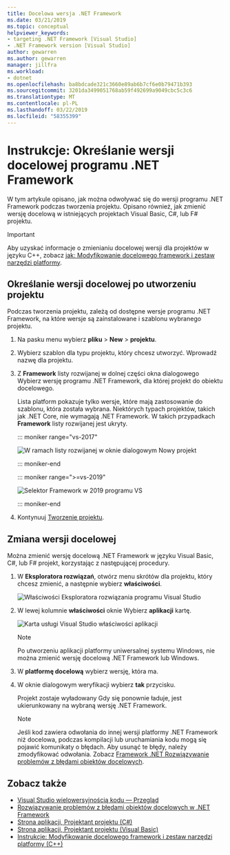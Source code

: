 ```yaml
---
title: Docelowa wersja .NET Framework
ms.date: 03/21/2019
ms.topic: conceptual
helpviewer_keywords:
- targeting .NET Framework [Visual Studio]
- .NET Framework version [Visual Studio]
author: gewarren
ms.author: gewarren
manager: jillfra
ms.workload:
- dotnet
ms.openlocfilehash: ba8bdcade321c3660e89ab6b7cf6e0b79471b393
ms.sourcegitcommit: 3201da3499051768ab59f492699a9049cbc5c3c6
ms.translationtype: MT
ms.contentlocale: pl-PL
ms.lasthandoff: 03/22/2019
ms.locfileid: "58355399"
---
```

# <a name="how-to-target-a-version-of-the-net-framework"></a>Instrukcje: Określanie wersji docelowej programu .NET Framework

W tym artykule opisano, jak można odwoływać się do wersji programu .NET Framework podczas tworzenia projektu. Opisano również, jak zmienić wersję docelową w istniejących projektach Visual Basic, C#, lub F# projektu.

> [!IMPORTANT]
> Aby uzyskać informacje o zmienianiu docelowej wersji dla projektów w języku C++, zobacz [jak: Modyfikowanie docelowego framework i zestaw narzędzi platformy](/cpp/build/how-to-modify-the-target-framework-and-platform-toolset).

## <a name="target-a-version-when-you-create-a-project"></a>Określanie wersji docelowej po utworzeniu projektu

Podczas tworzenia projektu, zależą od dostępne wersje programu .NET Framework, na które wersje są zainstalowane i szablonu wybranego projektu.

1. Na pasku menu wybierz **pliku** > **New** > **projektu**.

1. Wybierz szablon dla typu projektu, który chcesz utworzyć. Wprowadź nazwę dla projektu.

1. Z **Framework** listy rozwijanej w dolnej części okna dialogowego Wybierz wersję programu .NET Framework, dla której projekt do obiektu docelowego.

   Lista platform pokazuje tylko wersje, które mają zastosowanie do szablonu, która została wybrana. Niektórych typach projektów, takich jak .NET Core, nie wymagają .NET Framework. W takich przypadkach **Framework** listy rozwijanej jest ukryty.

   ::: moniker range="vs-2017"

   ![W ramach listy rozwijanej w oknie dialogowym Nowy projekt](media/vside-newproject-framework.png)

   ::: moniker-end

   ::: moniker range=">=vs-2019"

   ![Selektor Framework w 2019 programu VS](media/vs-2019/configure-new-project-framework.png)

   ::: moniker-end

1. Kontynuuj [Tworzenie projektu](create-new-project.md).

## <a name="change-the-targeted-version"></a>Zmiana wersji docelowej

Można zmienić wersję docelową .NET Framework w języku Visual Basic, C#, lub F# projekt, korzystając z następującej procedury.

1. W **Eksploratora rozwiązań**, otwórz menu skrótów dla projektu, który chcesz zmienić, a następnie wybierz **właściwości**.

    ![Właściwości Eksploratora rozwiązania programu Visual Studio](../ide/media/vs_slnexplorer_properties.png)

1. W lewej kolumnie **właściwości** oknie Wybierz **aplikacji** kartę.

    ![Karta usługi Visual Studio właściwości aplikacji](../ide/media/vs_slnexplorer_properties_applicationtab.png)

    > [!NOTE]
    > Po utworzeniu aplikacji platformy uniwersalnej systemu Windows, nie można zmienić wersję docelową .NET Framework lub Windows.

1. W **platformę docelową** wybierz wersję, która ma.

1. W oknie dialogowym weryfikacji wybierz **tak** przycisku.

    Projekt zostaje wyładowany Gdy się ponownie ładuje, jest ukierunkowany na wybraną wersję .NET Framework.

    > [!NOTE]
    > Jeśli kod zawiera odwołania do innej wersji platformy .NET Framework niż docelowa, podczas kompilacji lub uruchamiania kodu mogą się pojawić komunikaty o błędach. Aby usunąć te błędy, należy zmodyfikować odwołania. Zobacz [Framework .NET Rozwiązywanie problemów z błędami obiektów docelowych](../msbuild/troubleshooting-dotnet-framework-targeting-errors.md).

## <a name="see-also"></a>Zobacz także

- [Visual Studio wielowersyjnością kodu — Przegląd](../ide/visual-studio-multi-targeting-overview.md)
- [Rozwiązywanie problemów z błędami obiektów docelowych w .NET Framework](../msbuild/troubleshooting-dotnet-framework-targeting-errors.md)
- [Strona aplikacji, Projektant projektu (C#)](../ide/reference/application-page-project-designer-csharp.md)
- [Strona aplikacji, Projektant projektu (Visual Basic)](../ide/reference/application-page-project-designer-visual-basic.md)
- [Instrukcje: Modyfikowanie docelowego framework i zestaw narzędzi platformy (C++)](/cpp/build/how-to-modify-the-target-framework-and-platform-toolset)